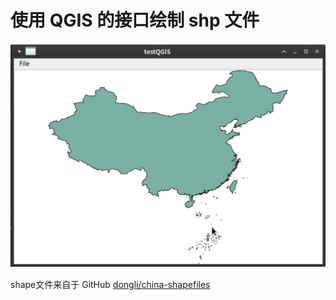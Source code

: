 # 使用 QGIS 的接口绘制 shp 文件

![ChinaShapefile](screenshot/ChinaShapefile_2022-03-19_20-50-34.png)

shape文件来自于 GitHub [dongli/china-shapefiles](https://github.com/dongli/china-shapefiles)

